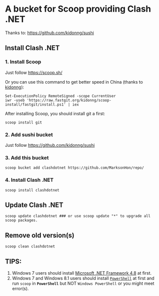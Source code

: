 # A bucket for Scoop providing Clash .NET 

Thanks to: <https://github.com/kidonng/sushi>

## Install Clash .NET

### 1. Install Scoop

Just follow <https://scoop.sh/>

Or you can use this command to get better speed in China (thanks to [kidonng](https://github.com/kidonng)):

```pwsh
Set-ExecutionPolicy RemoteSigned -scope CurrentUser
iwr -useb 'https://raw.fastgit.org/kidonng/scoop-install/fastgit/install.ps1' | iex
```

After installing Scoop, you should install git a first:

```pwsh
scoop install git
```

### 2. Add sushi bucket

Just follow <https://github.com/kidonng/sushi>

### 3. Add this bucket

```pwsh
scoop bucket add clashdotnet https://github.com/MarksonHon/repo/
```

### 4. Install Clash .NET

```pwsh
scoop install clashdotnet
```

## Update Clash .NET

```pwsh
scoop update clashdotnet ### or use scoop update "*" to upgrade all scoop packages.
```

## Remove old version(s)

```pwsh 
scoop clean clashdotnet
```

## TIPS: 
1. Windows 7 users should install [Microsoft .NET Framework 4.8](https://support.microsoft.com/en-us/topic/microsoft-net-framework-4-8-offline-installer-for-windows-9d23f658-3b97-68ab-d013-aa3c3e7495e0) at first.
2. Windows 7 and Windows 8.1 users should install [`PowerShell`](https://aka.ms/powershell-release?tag=stable) at first and run `scoop` in **`PowerShell`** but NOT `Windows PowerShell` or you might meet error(s).
